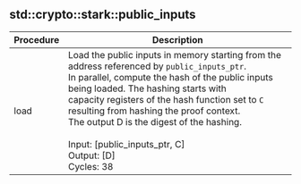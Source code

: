 
## std::crypto::stark::public_inputs
| Procedure | Description |
| ----------- | ------------- |
| load | Load the public inputs in memory starting from the address referenced by `public_inputs_ptr`.<br />In parallel, compute the hash of the public inputs being loaded. The hashing starts with<br />capacity registers of the hash function set to `C` resulting from hashing the proof context.<br />The output D is the digest of the hashing.<br /><br />Input: [public_inputs_ptr, C]<br />Output: [D]<br />Cycles: 38<br /> |
